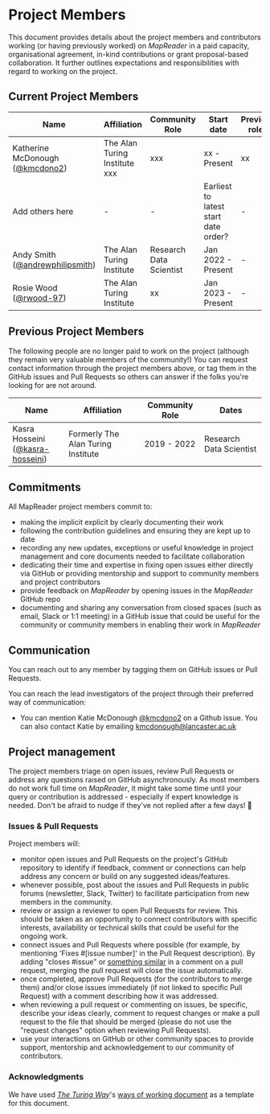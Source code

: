 # Project Members

This document provides details about the project members and contributors working (or having previously worked) on _MapReader_ in a paid capacity, organisational agreement, in-kind contributions or grant proposal-based collaboration.
It further outlines expectations and responsibilities with regard to working on the project.

## Current Project Members

| Name | Affiliation | Community Role | Start date | Previous roles |
|---|---|---|---|---|
| Katherine McDonough<br>([@kmcdono2](https://github.com/kmcdono2)) | The Alan Turing Institute xxx| xxx | xx - Present | xx|
| Add others here | - | - | Earliest to latest start date order? | - |
| Andy Smith<br>([@andrewphilipsmith](https://github.com/andrewphilipsmith)) | The Alan Turing Institute | Research Data Scientist | Jan 2022 - Present | - |
| Rosie Wood<br>([@rwood-97](https://github.com/rwood-97)) | The Alan Turing Institute | xx | Jan 2023 - Present | - |

## Previous Project Members

The following people are no longer paid to work on the project (although they remain very valuable members of the community!)
You can request contact information through the project members above, or tag them in the GitHub issues and Pull Requests so others can answer if the folks you're looking for are not around.

| Name | Affiliation | Community Role | Dates |
|---|---|---|---|
| Kasra Hosseini<br>([@kasra-hosseini](https://github.com/kasra-hosseini)) | Formerly The Alan Turing Institute | 2019 - 2022 | Research Data Scientist |

## Commitments

All MapReader project members commit to:

- making the implicit explicit by clearly documenting their work
- following the contribution guidelines and ensuring they are kept up to date
- recording any new updates, exceptions or useful knowledge in project management and core documents needed to facilitate collaboration
- dedicating their time and expertise in fixing open issues either directly via GitHub or providing mentorship and support to community members and project contributors
- provide feedback on _MapReader_ by opening issues in the _MapReader_ GitHub repo
- documenting and sharing any conversation from closed spaces (such as email, Slack or 1:1 meeting) in a GitHub issue that could be useful for the community or community members in enabling their work in _MapReader_

## Communication

You can reach out to any member by tagging them on GitHub issues or Pull Requests.

You can reach the lead investigators of the project through their preferred way of communication:

- You can mention Katie McDonough [@kmcdono2](https://github.com/kmcdono2) on a Github issue. You can also contact Katie by emailing [kmcdonough@lancaster.ac.uk](kmcdonough@lancaster.ac.uk)

## Project management

The project members triage on open issues, review Pull Requests or address any questions raised on GitHub asynchronously.
As most members do not work full time on _MapReader_, it might take some time until your query or contribution is addressed - especially if expert knowledge is needed. Don't be afraid to nudge if they've not replied after a few days! :sparkling_heart:

### Issues & Pull Requests

Project members will:

- monitor open issues and Pull Requests on the project's GitHub repository to identify if feedback, comment or connections can help address any concern or build on any suggested ideas/features.
- whenever possible, post about the issues and Pull Requests in public forums (newsletter, Slack, Twitter) to facilitate participation from new members in the community.
- review or assign a reviewer to open Pull Requests for review. This should be taken as an opportunity to connect contributors with specific interests, availability or technical skills that could be useful for the ongoing work.
- connect issues and Pull Requests where possible (for example, by mentioning 'Fixes #[issue number]' in the Pull Request description). By adding "closes #issue" or [something similar](https://help.github.com/articles/closing-issues-using-keywords/) in a comment on a pull request, merging the pull request will close the issue automatically.
- once completed, approve Pull Requests (for the contributors to merge them) and/or close issues immediately (if not linked to specific Pull Request) with a comment describing how it was addressed.
- when reviewing a pull request or commenting on issues, be specific, describe your ideas clearly, comment to request changes or make a pull request to the file that should be merged (please do not use the "request changes" option when reviewing Pull Requests).
- use your interactions on GitHub or other community spaces to provide support, mentorship and acknowledgement to our community of contributors.

### Acknowledgments

We have used [_The Turing Way_](https://github.com/alan-turing-institute/the-turing-way)'s [ways of working document](https://github.com/alan-turing-institute/the-turing-way/blob/main/ways_of_working.md) as a template for this document.
